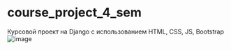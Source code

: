 # course_project_4_sem 
Курсовой проект на Django с использованием HTML, CSS, JS, Bootstrap
![image](https://user-images.githubusercontent.com/76787340/174632012-49159633-ea03-4a84-8fa0-45dd72bab235.png)
